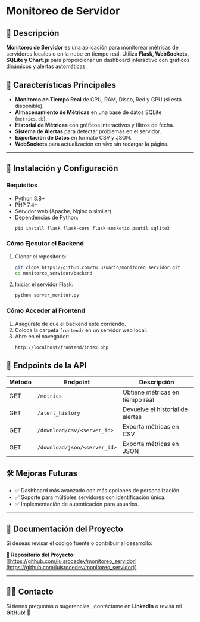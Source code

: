 # Monitoreo de Servidor

## 📌 Descripción
**Monitoreo de Servidor** es una aplicación para monitorear métricas de servidores locales o en la nube en tiempo real. Utiliza **Flask, WebSockets, SQLite y Chart.js** para proporcionar un dashboard interactivo con gráficos dinámicos y alertas automáticas.

## 🚀 Características Principales
- **Monitoreo en Tiempo Real** de CPU, RAM, Disco, Red y GPU (si está disponible).
- **Almacenamiento de Métricas** en una base de datos SQLite (`metrics.db`).
- **Historial de Métricas** con gráficos interactivos y filtros de fecha.
- **Sistema de Alertas** para detectar problemas en el servidor.
- **Exportación de Datos** en formato CSV y JSON.
- **WebSockets** para actualización en vivo sin recargar la página.

---

## 🔧 Instalación y Configuración
### **Requisitos**
- Python 3.8+
- PHP 7.4+
- Servidor web (Apache, Nginx o similar)
- Dependencias de Python:
  ```bash
  pip install flask flask-cors flask-socketio psutil sqlite3
  ```

### **Cómo Ejecutar el Backend**
1. Clonar el repositorio:
   ```bash
   git clone https://github.com/tu_usuario/monitoreo_servidor.git
   cd monitoreo_servidor/backend
   ```

2. Iniciar el servidor Flask:
   ```bash
   python server_monitor.py
   ```

### **Cómo Acceder al Frontend**
1. Asegúrate de que el backend esté corriendo.
2. Coloca la carpeta `frontend/` en un servidor web local.
3. Abre en el navegador:
   ```
   http://localhost/frontend/index.php
   ```

## 📡 Endpoints de la API
| Método | Endpoint | Descripción |
|--------|---------|-------------|
| GET | `/metrics` | Obtiene métricas en tiempo real |
| GET | `/alert_history` | Devuelve el historial de alertas |
| GET | `/download/csv/<server_id>` | Exporta métricas en CSV |
| GET | `/download/json/<server_id>` | Exporta métricas en JSON |


## 🛠️ Mejoras Futuras
- ✅ Dashboard más avanzado con más opciones de personalización.
- ✅ Soporte para múltiples servidores con identificación única.
- ✅ Implementación de autenticación para usuarios.

---

## 📜 Documentación del Proyecto

Si deseas revisar el código fuente o contribuir al desarrollo:

📌 **Repositorio del Proyecto:** [[https://github.com/luisrocedev/monitoreo_servidor](https://github.com/luisrocedev/monitoreo_servidor)]  

---

## 👨‍💻 Contacto

Si tienes preguntas o sugerencias, ¡contáctame en **LinkedIn** o revisa mi **GitHub**! 🚀

